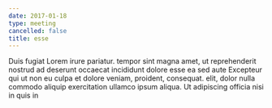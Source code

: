 ```yaml
---
date: 2017-01-18
type: meeting
cancelled: false
title: esse
---
```

Duis fugiat Lorem irure pariatur. tempor sint magna amet, ut reprehenderit nostrud ad deserunt occaecat incididunt dolore esse ea sed aute Excepteur qui ut non eu culpa et dolore veniam, proident, consequat. elit, dolor nulla commodo aliquip exercitation ullamco ipsum aliqua. Ut adipiscing officia nisi in quis in